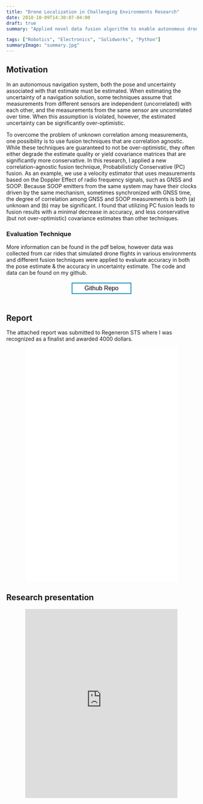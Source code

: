 ```yaml
---
title: "Drone Localization in Challenging Environments Research"
date: 2018-10-09T14:30:07-04:00
draft: true
summary: "Applied novel data fusion algorithm to enable autonomous drone flights in unstructured environments."

tags: ["Robotics", "Electronics", "Solidworks", "Python"]
summaryImage: "summary.jpg"
---
```


<style>
.button {
  border: none;
  color: white;
  padding: 4px 32px;
  text-align: center;
  text-decoration: none;
  display: inline-block;
  font-size: 16px;
  margin: 4px 2px;
  transition-duration: 0.4s;
  cursor: pointer;
}

.button1 {
  background-color: white;
  color: black;
  border: 2px solid #4CAF50;
}

.button1:hover {
  background-color: #4CAF50;
  color: white;
}

.button2 {
  background-color: white;
  color: black;
  border: 2px solid #008CBA;
}

.button2:hover {
  background-color: #008CBA;
  color: white;
}

</style>


## Motivation
In an autonomous navigation system, both the pose and uncertainty associated with that estimate must be estimated. When estimating the uncertainty of a navigation solution, some techniques assume that measurements from different sensors are independent (uncorrelated) with each other, and the measurements from the same sensor are uncorrelated over time. When this assumption is violated, however, the estimated uncertainty can be significantly over-optimistic.

To overcome the problem of unknown correlation among measurements, one possibility is to use fusion techniques that are correlation agnostic. While these techniques are guaranteed to not be over-optimistic, they often either degrade the estimate quality or yield covariance matrices that are significantly more conservative. In this research, I applied a new correlation-agnostic fusion technique, Probabilisticly Conservative (PC) fusion. As an example, we use a velocity estimator that uses measurements based on the Doppler Effect of radio frequency signals, such as GNSS and SOOP. Because SOOP emitters from the same system may have their clocks driven by the same mechanism, sometimes synchronized with GNSS time, the degree of correlation among GNSS and SOOP measurements is both (a) unknown and (b) may be significant. I found that utilizing PC fusion leads to fusion results with a minimal decrease in accuracy, and less conservative (but not over-optimistic) covariance estimates than other techniques.

### Evaluation Technique

More information can be found in the pdf below, however data was collected from car rides that simulated drone flights in various environments and different fusion techniques were applied to evaluate accuracy in both the pose estimate & the accuracy in uncertainty estimate. The code and data can be found on my github.

<div align = "center">
<button class="button button2" onclick="document.location='https://github.com/Aryan-Naveen/dronePoseEstimation'">Github Repo</button>
</div>

<br>

## Report
The attached report was submitted to Regeneron STS where I was recognized as a finalist and awarded 4000 dollars.
<div class = "container" align = "center">
<embed src="paper.pdf" type="application/pdf" style="width:80%; height:620px" />
</div>

## Research presentation

<div align = "center">
<iframe style="width:80%; height:500px;" src="https://www.youtube.com/embed/HVeyBeDWtNA" title="YouTube video player" frameborder="0" allow="accelerometer; autoplay; clipboard-write; encrypted-media; gyroscope; picture-in-picture" allowfullscreen></iframe>
</div>
